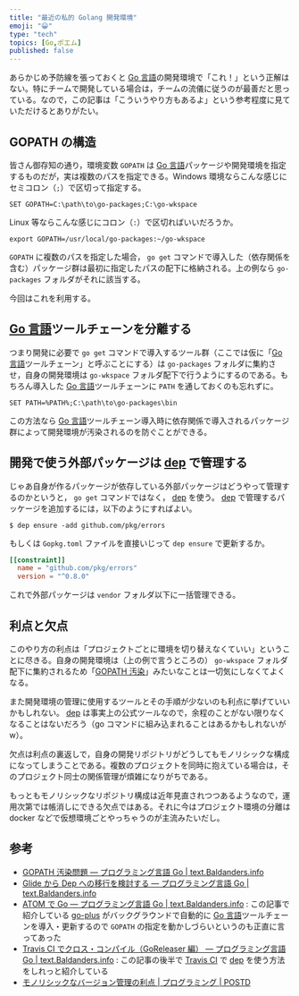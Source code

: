```yaml
---
title: "最近の私的 Golang 開発環境"
emoji: "😀"
type: "tech"
topics: [Go,ポエム]
published: false
---
```

あらかじめ予防線を張っておくと [Go 言語]の開発環境で「これ！」という正解はない。特にチームで開発している場合は，チームの流儀に従うのが最善だと思っている。なので，この記事は「こういうやり方もあるよ」という参考程度に見ていただけるとありがたい。

## GOPATH の構造

皆さん御存知の通り，環境変数 `GOPATH` は [Go 言語]パッケージや開発環境を指定するものだが，実は複数のパスを指定できる。Windows 環境ならこんな感じにセミコロン（`;`）で区切って指定する。

```
SET GOPATH=C:\path\to\go-packages;C:\go-wkspace
```

Linux 等ならこんな感じにコロン（`:`）で区切ればいいだろうか。

```
export GOPATH=/usr/local/go-packages:~/go-wkspace
```

`GOPATH` に複数のパスを指定した場合， `go get` コマンドで導入した（依存関係を含む）パッケージ群は最初に指定したパスの配下に格納される。上の例なら `go-packages` フォルダがそれに該当する。

今回はこれを利用する。

## [Go 言語]ツールチェーンを分離する

つまり開発に必要で `go get` コマンドで導入するツール群（ここでは仮に「[Go 言語]ツールチェーン」と呼ぶことにする）は `go-packages` フォルダに集約させ，自身の開発環境は `go-wkspace` フォルダ配下で行うようにするのである。もちろん導入した [Go 言語]ツールチェーンに `PATH` を通しておくのも忘れずに。

```
SET PATH=%PATH%;C:\path\to\go-packages\bin
```

この方法なら [Go 言語]ツールチェーン導入時に依存関係で導入されるパッケージ群によって開発環境が汚染されるのを防ぐことができる。

## 開発で使う外部パッケージは [dep] で管理する

じゃあ自身が作るパッケージが依存している外部パッケージはどうやって管理するのかというと， `go get` コマンドではなく， [dep] を使う。 [dep] で管理するパッケージを追加するには，以下のようにすればよい。

```
$ dep ensure -add github.com/pkg/errors
```

もしくは `Gopkg.toml` ファイルを直接いじって `dep ensure` で更新するか。

```toml:Gopkg.toml
[[constraint]]
  name = "github.com/pkg/errors"
  version = "^0.8.0"
```

これで外部パッケージは `vendor` フォルダ以下に一括管理できる。

## 利点と欠点

このやり方の利点は「プロジェクトごとに環境を切り替えなくていい」ということに尽きる。自身の開発環境は（上の例で言うところの） `go-wkspace` フォルダ配下に集約されるため「[GOPATH 汚染](http://text.baldanders.info/golang/gopath-pollution/ "GOPATH 汚染問題 — プログラミング言語 Go | text.Baldanders.info")」みたいなことは一切気にしなくてよくなる。

また開発環境の管理に使用するツールとその手順が少ないのも利点に挙げていいかもしれない。 [dep] は事実上の公式ツールなので，余程のことがない限りなくなることはないだろう（go コマンドに組み込まれることはあるかもしれないがw）。

欠点は利点の裏返しで，自身の開発リポジトリがどうしてもモノリシックな構成になってしまうことである。複数のプロジェクトを同時に抱えている場合は，そのプロジェクト同士の関係管理が煩雑になりがちである。

もっともモノリシックなリポジトリ構成は近年見直されつつあるようなので，運用次第では帳消しにできる欠点ではある。それに今はプロジェクト環境の分離は docker などで仮想環境ごとやっちゃうのが主流みたいだし。

## 参考

- [GOPATH 汚染問題 — プログラミング言語 Go | text.Baldanders.info](http://text.baldanders.info/golang/gopath-pollution/)
- [Glide から Dep への移行を検討する — プログラミング言語 Go | text.Baldanders.info](http://text.baldanders.info/golang/consider-switching-from-glide-to-dep/)
- [ATOM で Go — プログラミング言語 Go | text.Baldanders.info](http://text.baldanders.info/golang/golang-with-atom/) : この記事で紹介している [go-plus](https://atom.io/packages/go-plus) がバックグラウンドで自動的に [Go 言語]ツールチェーンを導入・更新するので `GOPATH` の指定を動かしづらいというのも正直に言ってあった
- [Travis CI でクロス・コンパイル（GoReleaser 編） — プログラミング言語 Go | text.Baldanders.info](http://text.baldanders.info/golang/cross-compiling-in-travis-ci-with-goreleaser/) : この記事の後半で [Travis CI](https://travis-ci.org/) で [dep] を使う方法をしれっと紹介している 
- [モノリシックなバージョン管理の利点 | プログラミング | POSTD](http://postd.cc/monorepo/)

[Go 言語]: https://golang.org/ "The Go Programming Language"
[dep]: https://golang.github.io/dep/ "dep · Dependency management for Go"

